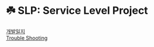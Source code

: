 # ☘️ SLP: Service Level Project
[개발일지](https://majestic-pocket-f3d.notion.site/SLP-1df5d914cf414a6ea210b1fd138634a6) <br/>
[Trouble Shooting](https://majestic-pocket-f3d.notion.site/Trouble-Shooting-ade370f0c41d4170b938d641d1c6557a)

